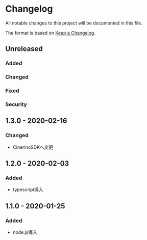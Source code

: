 # Changelog
All notable changes to this project will be documented in this file.

The format is based on [Keep a Changelog](http://keepachangelog.com/).

## Unreleased
### Added

### Changed

### Fixed

### Security

## 1.3.0 - 2020-02-16
### Changed
 - CinerinoSDKへ変更

## 1.2.0 - 2020-02-03
### Added
 - typescript導入

## 1.1.0 - 2020-01-25
### Added
 - node.js導入